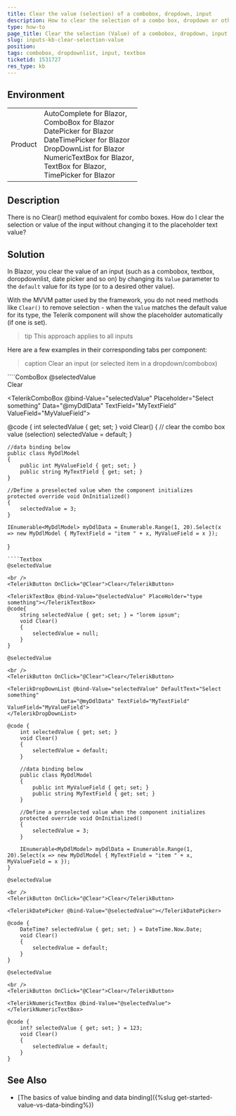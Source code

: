 ```yaml
---
title: Clear the value (selection) of a combobox, dropdown, input
description: How to clear the selection of a combo box, dropdown or other input
type: how-to
page_title: Clear the selection (Value) of a combobox, dropdown, input
slug: inputs-kb-clear-selection-value
position: 
tags: combobox, dropdownlist, input, textbox
ticketid: 1531727
res_type: kb
---
```


## Environment

<table>
    <tbody>
        <tr>
            <td>Product</td>
            <td>
                AutoComplete for Blazor,<br />
                ComboBox for Blazor<br />
                DatePicker for Blazor<br />
                DateTimePicker for Blazor<br />
                DropDownList for Blazor<br />
                NumericTextBox for Blazor,<br />
                TextBox for Blazor,<br />
                TimePicker for Blazor
            </td>
        </tr>
    </tbody>
</table>


## Description
There is no Clear() method equivalent for combo boxes. How do I clear the selection or value of the input without changing it to the placeholder text value?

## Solution
In Blazor, you clear the value of an input (such as a combobox, textbox, doropdownlist, date picker and so on) by changing its `Value` parameter to the `default` value for its type (or to a desired other value).

With the MVVM patter used by the framework, you do not need methods like `Clear()` to remove selection - when the `Value` matches the default value for its type, the Telerik component will show the placeholder automatically (if one is set).

>tip This approach applies to all inputs

Here are a few examples in their corresponding tabs per component:

>caption Clear an input (or selected item in a dropdown/combobox)

<div class="skip-repl"></div>
````ComboBox
@selectedValue

<br />
<TelerikButton OnClick="@Clear">Clear</TelerikButton>

<TelerikComboBox @bind-Value="selectedValue" Placeholder="Select something"
                 Data="@myDdlData" TextField="MyTextField" ValueField="MyValueField">
</TelerikComboBox>

@code {
    int selectedValue { get; set; }
    void Clear()
    {
        // clear the combo box value (selection)
        selectedValue = default;
    }

    //data binding below
    public class MyDdlModel
    {
        public int MyValueField { get; set; }
        public string MyTextField { get; set; }
    }

    //Define a preselected value when the component initializes
    protected override void OnInitialized()
    {
        selectedValue = 3;
    }

    IEnumerable<MyDdlModel> myDdlData = Enumerable.Range(1, 20).Select(x => new MyDdlModel { MyTextField = "item " + x, MyValueField = x });
}
````
````Textbox
@selectedValue

<br />
<TelerikButton OnClick="@Clear">Clear</TelerikButton>

<TelerikTextBox @bind-Value="@selectedValue" PlaceHolder="type something"></TelerikTextBox>
@code{
    string selectedValue { get; set; } = "lorem ipsum";
    void Clear()
    {
        selectedValue = null;
    }
}
````
````DropDownList
@selectedValue

<br />
<TelerikButton OnClick="@Clear">Clear</TelerikButton>

<TelerikDropDownList @bind-Value="selectedValue" DefaultText="Select something"
                 Data="@myDdlData" TextField="MyTextField" ValueField="MyValueField">
</TelerikDropDownList>

@code {
    int selectedValue { get; set; }
    void Clear()
    {
        selectedValue = default;
    }

    //data binding below
    public class MyDdlModel
    {
        public int MyValueField { get; set; }
        public string MyTextField { get; set; }
    }

    //Define a preselected value when the component initializes
    protected override void OnInitialized()
    {
        selectedValue = 3;
    }

    IEnumerable<MyDdlModel> myDdlData = Enumerable.Range(1, 20).Select(x => new MyDdlModel { MyTextField = "item " + x, MyValueField = x });
}
````
````DatePicker
@selectedValue

<br />
<TelerikButton OnClick="@Clear">Clear</TelerikButton>

<TelerikDatePicker @bind-Value="@selectedValue"></TelerikDatePicker>

@code {
    DateTime? selectedValue { get; set; } = DateTime.Now.Date;
    void Clear()
    {
        selectedValue = default;
    }
}
````
````NumericTextbox
@selectedValue

<br />
<TelerikButton OnClick="@Clear">Clear</TelerikButton>

<TelerikNumericTextBox @bind-Value="@selectedValue"></TelerikNumericTextBox>

@code {
    int? selectedValue { get; set; } = 123;
    void Clear()
    {
        selectedValue = default;
    }
}
````


## See Also

* [The basics of value binding and data binding]({%slug get-started-value-vs-data-binding%})
